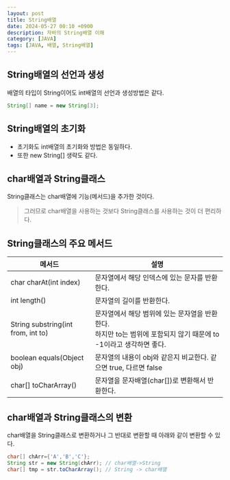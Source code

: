 ```yaml
---
layout: post
title: String배열
date: 2024-05-27 00:10 +0900
description: 자바의 String배열 이해
category: [JAVA]
tags: [JAVA, 배열, String배열]
---
```


## String배열의 선언과 생성

배열의 타입이 String이어도 int배열의 선언과 생성방법은 같다.

```java
String[] name = new String[3];
```

## String배열의 초기화

- 초기화도 int배열의 초기화와 방법은 동일하다.
- 또한 new String[] 생략도 같다.

## char배열과 String클래스

String클래스는 char배열에 기능(메서드)을 추가한 것이다.

> 그러므로 char배열을 사용하는 것보다 String클래스를 사용하는 것이 더 편리하다.

## String클래스의 주요 메서드

| 메서드                             | 설명                                                                                                                  |
| ---------------------------------- | --------------------------------------------------------------------------------------------------------------------- |
| char charAt(int index)             | 문자열에서 해당 인덱스에 있는 문자를 반환한다.                                                                        |
| int length()                       | 문자열의 길이를 반환한다.                                                                                             |
| String substring(int from, int to) | 문자열에서 해당 범위에 있는 문자열을 반환한다.<br/>하지만 to는 범위에 포함되지 않기 때문에 to -1이라고 생각하면 좋다. |
| boolean equals(Object obj)         | 문자열의 내용이 obj와 같은지 비교한다. 같으면 true, 다르면 false                                                      |
| char[] toCharArray()               | 문자열을 문자배열(char[])로 변환해서 반환한다.                                                                        |

## char배열과 String클래스의 변환

char배열을 String클래스로 변환하거나 그 반대로 변환할 때 아래와 같이 변환할 수 있다.

```java
char[] chArr={'A','B','C'};
String str = new String(chArr); // char배열->String
char[] tmp = str.toCharArray(); // String -> char배열
```
